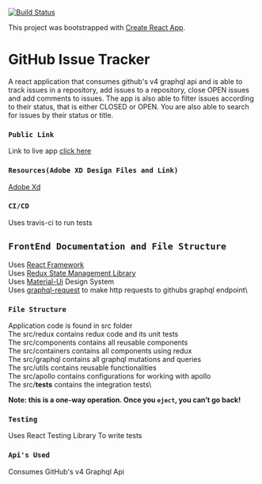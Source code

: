 [![Build Status](https://travis-ci.com/tribeless/savannah-test.svg?branch=master)](https://travis-ci.com/tribeless/savannah-test)

This project was bootstrapped with [Create React App](https://github.com/facebook/create-react-app).

# GitHub Issue Tracker

A react application that consumes github's v4 graphql api and is able to track issues in a repository, add issues to a repository, close OPEN issues and add comments to issues. The app is also able to filter issues according to their status, that is either CLOSED or OPEN. You are also able to search for issues by their status or title.

### `Public Link`

Link to live app [click here](https://github-issues-tracker.netlify.app/)
### `Resources(Adobe XD Design Files and Link)`

[Adobe Xd](https://drive.google.com/drive/folders/1W4kBuzqXQ8mxuUv2JxLUzuokl2zfJI--?usp=sharing)
### `CI/CD`

Uses travis-ci to run tests
## `FrontEnd Documentation and File Structure`

Uses [React Framework](https://reactjs.org/)\
Uses [Redux State Management Library](https://redux.js.org/)\
Uses [Material-Ui](https://material-ui.com/) Design System\
Uses [graphql-request](https://www.npmjs.com/package/graphql-request) to make http requests to githubs graphql endpoint\
### `File Structure`
Application code is found in src folder\
The src/redux contains redux code and its unit tests\
The src/components contains all reusable components\
The src/containers contains all components using redux\
The src/graphql contains all graphql mutations and queries\
The src/utils contains reusable functionalities\
The src/apollo contains configurations for working with apollo\
The src/__tests__ contains the integration tests\

**Note: this is a one-way operation. Once you `eject`, you can’t go back!**

### `Testing`
Uses React Testing Library To write tests

### `Api's Used`
Consumes GitHub's v4 Graphql Api
